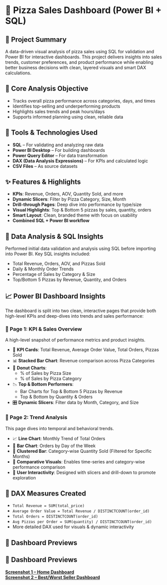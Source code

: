 # 🍕 Pizza Sales Dashboard (Power BI + SQL)

## 🚀 Project Summary  
A data-driven visual analysis of pizza sales using SQL for validation and Power BI for interactive dashboards. This project delivers insights into sales trends, customer preferences, and product performance while enabling better business decisions with clean, layered visuals and smart DAX calculations.

## 📌 Core Analysis Objective  
- Tracks overall pizza performance across categories, days, and times  
- Identifies top-selling and underperforming products  
- Highlights sales trends and peak hours/days  
- Supports informed planning using clean, reliable data  

## 🧰 Tools & Technologies Used  
- **SQL** – For validating and analyzing raw data  
- **Power BI Desktop** – For building dashboards  
- **Power Query Editor** – For data transformation  
- **DAX (Data Analysis Expressions)** – For KPIs and calculated logic  
- **CSV Files** – As source datasets  

## ✨ Features & Highlights  
- **KPIs**: Revenue, Orders, AOV, Quantity Sold, and more  
- **Dynamic Slicers**: Filter by Pizza Category, Size, Month  
- **Drill-through Pages**: Deep dive into performance by type/size  
- **Visual Highlights**: Top & Bottom 5 pizzas by sales, quantity, orders  
- **Smart Layout**: Clean, branded theme with focus on usability  
- **Combined SQL + Power BI workflow**  

## 🧠 Data Analysis & SQL Insights  
Performed initial data validation and analysis using SQL before importing into Power BI. Key SQL insights included:  
- Total Revenue, Orders, AOV, and Pizzas Sold  
- Daily & Monthly Order Trends  
- Percentage of Sales by Category & Size  
- Top/Bottom 5 Pizzas by Revenue, Quantity, and Orders  

## 📈 Power BI Dashboard Insights  
The dashboard is split into two clean, interactive pages that provide both high-level KPIs and deep-dives into trends and sales performance:

### 🔹 Page 1: KPI & Sales Overview  
A high-level snapshot of performance metrics and product insights.

- 🧾 **KPI Cards**: Total Revenue, Average Order Value, Total Orders, Pizzas Sold  
- 📊 **Stacked Bar Chart**: Revenue comparison across Pizza Categories  
- 🍩 **Donut Charts**:  
  - % of Sales by Pizza Size  
  - % of Sales by Pizza Category  
- 📉 **Top & Bottom Performers**:  
  - Bar Charts for Top & Bottom 5 Pizzas by Revenue  
  - Top & Bottom by Quantity & Orders  
- 🎛️ **Dynamic Slicers**: Filter data by Month, Category, and Size  

### 🔹 Page 2: Trend Analysis  
This page dives into temporal and behavioral trends.

- 📈 **Line Chart**: Monthly Trend of Total Orders  
- 📅 **Bar Chart**: Orders by Day of the Week  
- 🍕 **Clustered Bar**: Category-wise Quantity Sold (Filtered for Specific Months)  
- 🔎 **Comparative Visuals**: Enables time-series and category-wise performance comparison  
- 🧠 **User Interactivity**: Designed with slicers and drill-down to promote exploration  

## 🧮 DAX Measures Created  
- `Total Revenue = SUM(total_price)`  
- `Average Order Value = Total Revenue / DISTINCTCOUNT(order_id)`  
- `Total Orders = DISTINCTCOUNT(order_id)`  
- `Avg Pizzas per Order = SUM(quantity) / DISTINCTCOUNT(order_id)`  
- More detailed DAX used for visuals & dynamic interactivity  

## 📸 Dashboard Previews  
## 📸 Dashboard Previews  
**[Screenshot 1 – Home Dashboard](https://raw.githubusercontent.com/charitha1204/Pizza-Sales-Dashboard/main/Screenshots/Home%20Dashboard.png)**  
**[Screenshot 2 – Best/Worst Seller Dashboard](https://raw.githubusercontent.com/charitha1204/Pizza-Sales-Dashboard/main/Screenshots/Best%20or%20Worst%20Seller%20Dashboard.png)**

